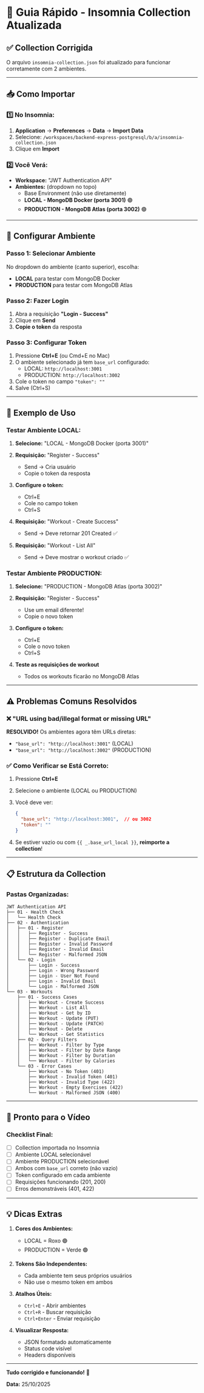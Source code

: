 # 🚀 Guia Rápido - Insomnia Collection Atualizada

## ✅ Collection Corrigida

O arquivo `insomnia-collection.json` foi atualizado para funcionar corretamente com 2 ambientes.

---

## 📥 Como Importar

### 1️⃣ No Insomnia:

1. **Application** → **Preferences** → **Data** → **Import Data**
2. Selecione: `/workspaces/backend-express-postgresql/b/a/insomnia-collection.json`
3. Clique em **Import**

### 2️⃣ Você Verá:

- **Workspace:** "JWT Authentication API"
- **Ambientes:** (dropdown no topo)
  - Base Environment (não use diretamente)
  - **LOCAL - MongoDB Docker (porta 3001)** 🟣
  - **PRODUCTION - MongoDB Atlas (porta 3002)** 🟢

---

## 🔧 Configurar Ambiente

### Passo 1: Selecionar Ambiente

No dropdown do ambiente (canto superior), escolha:
- **LOCAL** para testar com MongoDB Docker
- **PRODUCTION** para testar com MongoDB Atlas

### Passo 2: Fazer Login

1. Abra a requisição **"Login - Success"**
2. Clique em **Send**
3. **Copie o token** da resposta

### Passo 3: Configurar Token

1. Pressione **Ctrl+E** (ou Cmd+E no Mac)
2. O ambiente selecionado já tem `base_url` configurado:
   - LOCAL: `http://localhost:3001`
   - PRODUCTION: `http://localhost:3002`
3. Cole o token no campo `"token": ""`
4. Salve (Ctrl+S)

---

## 🎯 Exemplo de Uso

### Testar Ambiente LOCAL:

1. **Selecione:** "LOCAL - MongoDB Docker (porta 3001)"

2. **Requisição:** "Register - Success"
   - Send → Cria usuário
   - Copie o token da resposta

3. **Configure o token:**
   - Ctrl+E
   - Cole no campo token
   - Ctrl+S

4. **Requisição:** "Workout - Create Success"
   - Send → Deve retornar 201 Created ✅

5. **Requisição:** "Workout - List All"
   - Send → Deve mostrar o workout criado ✅

### Testar Ambiente PRODUCTION:

1. **Selecione:** "PRODUCTION - MongoDB Atlas (porta 3002)"

2. **Requisição:** "Register - Success"
   - Use um email diferente!
   - Copie o novo token

3. **Configure o token:**
   - Ctrl+E
   - Cole o novo token
   - Ctrl+S

4. **Teste as requisições de workout**
   - Todos os workouts ficarão no MongoDB Atlas

---

## ⚠️ Problemas Comuns Resolvidos

### ❌ "URL using bad/illegal format or missing URL"
**RESOLVIDO!** Os ambientes agora têm URLs diretas:
- `"base_url": "http://localhost:3001"` (LOCAL)
- `"base_url": "http://localhost:3002"` (PRODUCTION)

### ✅ Como Verificar se Está Correto:

1. Pressione **Ctrl+E**
2. Selecione o ambiente (LOCAL ou PRODUCTION)
3. Você deve ver:
   ```json
   {
     "base_url": "http://localhost:3001",  // ou 3002
     "token": ""
   }
   ```

4. Se estiver vazio ou com `{{ _.base_url_local }}`, **reimporte a collection**!

---

## 📋 Estrutura da Collection

### Pastas Organizadas:

```
JWT Authentication API
├── 01 - Health Check
│   └── Health Check
├── 02 - Authentication
│   ├── 01 - Register
│   │   ├── Register - Success
│   │   ├── Register - Duplicate Email
│   │   ├── Register - Invalid Password
│   │   ├── Register - Invalid Email
│   │   └── Register - Malformed JSON
│   └── 02 - Login
│       ├── Login - Success
│       ├── Login - Wrong Password
│       ├── Login - User Not Found
│       ├── Login - Invalid Email
│       └── Login - Malformed JSON
└── 03 - Workouts
    ├── 01 - Success Cases
    │   ├── Workout - Create Success
    │   ├── Workout - List All
    │   ├── Workout - Get by ID
    │   ├── Workout - Update (PUT)
    │   ├── Workout - Update (PATCH)
    │   ├── Workout - Delete
    │   └── Workout - Get Statistics
    ├── 02 - Query Filters
    │   ├── Workout - Filter by Type
    │   ├── Workout - Filter by Date Range
    │   ├── Workout - Filter by Duration
    │   └── Workout - Filter by Calories
    └── 03 - Error Cases
        ├── Workout - No Token (401)
        ├── Workout - Invalid Token (401)
        ├── Workout - Invalid Type (422)
        ├── Workout - Empty Exercises (422)
        └── Workout - Malformed JSON (400)
```

---

## 🎥 Pronto para o Vídeo

### Checklist Final:

- [ ] Collection importada no Insomnia
- [ ] Ambiente LOCAL selecionável
- [ ] Ambiente PRODUCTION selecionável
- [ ] Ambos com `base_url` correto (não vazio)
- [ ] Token configurado em cada ambiente
- [ ] Requisições funcionando (201, 200)
- [ ] Erros demonstráveis (401, 422)

---

## 💡 Dicas Extras

1. **Cores dos Ambientes:**
   - LOCAL = Roxo 🟣
   - PRODUCTION = Verde 🟢

2. **Tokens São Independentes:**
   - Cada ambiente tem seus próprios usuários
   - Não use o mesmo token em ambos

3. **Atalhos Úteis:**
   - `Ctrl+E` - Abrir ambientes
   - `Ctrl+R` - Buscar requisição
   - `Ctrl+Enter` - Enviar requisição

4. **Visualizar Resposta:**
   - JSON formatado automaticamente
   - Status code visível
   - Headers disponíveis

---

**Tudo corrigido e funcionando!** 🎉

**Data:** 25/10/2025
